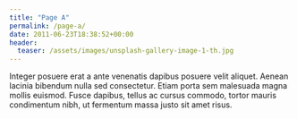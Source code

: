 ```yaml
---
title: "Page A"
permalink: /page-a/
date: 2011-06-23T18:38:52+00:00
header:
  teaser: /assets/images/unsplash-gallery-image-1-th.jpg
---
```


Integer posuere erat a ante venenatis dapibus posuere velit aliquet. Aenean lacinia bibendum nulla sed consectetur. Etiam porta sem malesuada magna mollis euismod. Fusce dapibus, tellus ac cursus commodo, tortor mauris condimentum nibh, ut fermentum massa justo sit amet risus.